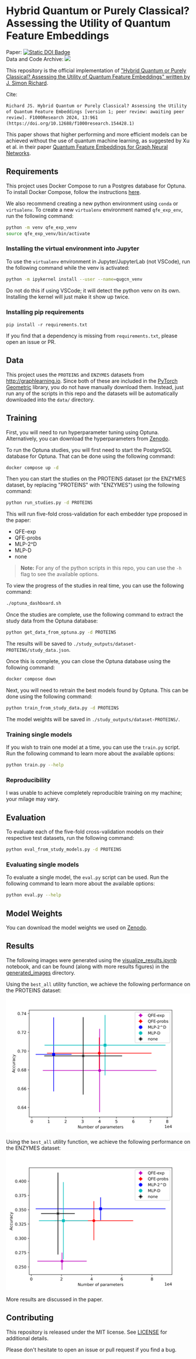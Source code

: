# Hybrid Quantum or Purely Classical? Assessing the Utility of Quantum Feature Embeddings

Paper: [![Static DOI Badge](https://img.shields.io/badge/DOI-10.12688%2Ff1000research.154428.1-blue?logoColor=blue)](https://doi.org/10.12688/f1000research.154428.1)<br />
Data and Code Archive: [![](https://zenodo.org/badge/DOI/10.5281/zenodo.13117645.svg)](https://zenodo.org/doi/10.5281/zenodo.13117644)

This repository is the official implementation of ["Hybrid Quantum or Purely Classical? Assessing the Utility of Quantum Feature Embeddings" written by J. Simon Richard](https://doi.org/10.12688/f1000research.154428.1). 

Cite:
```
Richard JS. Hybrid Quantum or Purely Classical? Assessing the Utility of Quantum Feature Embeddings [version 1; peer review: awaiting peer review]. F1000Research 2024, 13:961 (https://doi.org/10.12688/f1000research.154428.1)
```

This paper shows that higher performing and more efficient models can be achieved without the use of quantum machine learning, as suggested by Xu et al. in their paper [Quantum Feature Embeddings for Graph Neural Networks](https://hdl.handle.net/10125/107303).

## Requirements

This project uses Docker Compose to run a Postgres database for Optuna. To install Docker Compose, follow the instructions [here](https://docs.docker.com/compose/install/).

We also recommend creating a new python environment using `conda` or `virtualenv`. To create a new `virtualenv` environment named `qfe_exp_env`, run the following command:
```bash
python -m venv qfe_exp_venv
source qfe_exp_venv/bin/activate
```

### Installing the virtual environment into Jupyter

To use the `virtualenv` environment in Jupyter/JupyterLab (not VSCode), run the following command while the venv is activated:
```bash
python -m ipykernel install --user --name=qugcn_venv
```
Do not do this if using VSCode; it will detect the python venv on its own. Installing the kernel will just make it show up twice.

### Installing pip requirements

```setup
pip install -r requirements.txt
```
If you find that a dependency is missing from `requirements.txt`, please open an issue or PR.


## Data

This project uses the `PROTEINS` and `ENZYMES` datasets from http://graphlearning.io. Since both of these are included in the [PyTorch Geometric](https://pytorch-geometric.readthedocs.io/en/latest/notes/datasets.html) library, you do not have manually download them. Instead, just run any of the scripts in this repo and the datasets will be automatically downloaded into the `data/` directory.


## Training

First, you will need to run hyperparameter tuning using Optuna. Alternatively, you can download the hyperparameters from [Zenodo](https://zenodo.org/records/13117645).

To run the Optuna studies, you will first need to start the PostgreSQL database for Optuna. That can be done using the following command:
```bash
docker compose up -d
```

Then you can start the studies on the PROTEINS dataset (or the ENZYMES dataset, by replacing "PROTEINS" with "ENZYMES") using the following command: 
```bash
python run_studies.py -d PROTEINS
```
This will run five-fold cross-validation for each embedder type proposed in the paper:
* QFE-exp
* QFE-probs
* MLP-2^D
* MLP-D
* none

> **Note:** For any of the python scripts in this repo, you can use the `-h` flag to see the available options.

To view the progress of the studies in real time, you can use the following command:
```bash
./optuna_dashboard.sh
```

Once the studies are complete, use the following command to extract the study data from the Optuna database:
```bash
python get_data_from_optuna.py -d PROTEINS
```
The results will be saved to `./study_outputs/dataset-PROTEINS/study_data.json`.

Once this is complete, you can close the Optuna database using the following command:
```bash
docker compose down
```

Next, you will need to retrain the best models found by Optuna. This can be done using the following command:
```bash
python train_from_study_data.py -d PROTEINS
```
The model weights will be saved in `./study_outputs/dataset-PROTEINS/`.

### Training single models

If you wish to train one model at a time, you can use the `train.py` script. Run the following command to learn more about the available options:
```bash
python train.py --help
```

### Reproducibility

I was unable to achieve completely reproducible training on my machine; your milage may vary.


## Evaluation

To evaluate each of the five-fold cross-validation models on their respective test datasets, run the following command:
```bash
python eval_from_study_models.py -d PROTEINS
```

### Evaluating single models

To evaluate a single model, the `eval.py` script can be used. Run the following command to learn more about the available options:
```bash
python eval.py --help
```


## Model Weights

You can download the model weights we used on [Zenodo](https://zenodo.org/records/13117645).


## Results

The following images were generated using the [visualize_results.ipynb](visualize_results.ipynb) notebook, and can be found (along with more results figures) in the [generated_images](generated_images) directory.

Using the `best_all` utility function, we achieve the following performance on the PROTEINS dataset:
![](generated_images/PROTEINS-best_all.svg)

Using the `best_all` utility function, we achieve the following performance on the ENZYMES dataset:
![](generated_images/ENZYMES-best_all.svg)

More results are discussed in the paper.


## Contributing

This repository is released under the MIT license. See [LICENSE](LICENSE) for additional details.

Please don't hesitate to open an issue or pull request if you find a bug.

